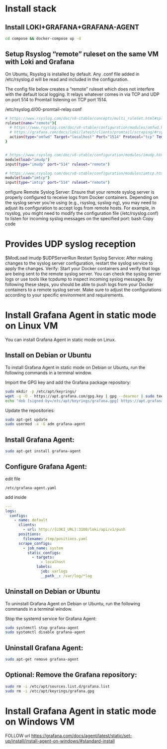 # Install stack

## Install LOKI+GRAFANA+GRAFANA-AGENT

```bash
cd compose && docker-compose up -d
```
## Setup Rsyslog “remote” ruleset on the same VM with Loki and Grafana
On Ubuntu, Rsyslog is installed by default. Any .conf file added in /etc/rsyslog.d will be read and included in the configuration.

The config file below creates a “remote” ruleset which does not interfere with the default local logging. It relays whatever comes in via TCP and UDP on port 514 to Promtail listening on TCP port 1514.

/etc/rsyslog.d/00-promtail-relay.conf
```bash
# https://www.rsyslog.com/doc/v8-stable/concepts/multi_ruleset.html#split-local-and-remote-logging
ruleset(name="remote"){
  # https://www.rsyslog.com/doc/v8-stable/configuration/modules/omfwd.html
  # https://grafana.com/docs/loki/latest/clients/promtail/scraping/#rsyslog-output-configuration
  action(type="omfwd" Target="localhost" Port="1514" Protocol="tcp" Template="RSYSLOG_SyslogProtocol23Format" TCP_Framing="octet-counted")
}


# https://www.rsyslog.com/doc/v8-stable/configuration/modules/imudp.html
module(load="imudp")
input(type="imudp" port="514" ruleset="remote")

# https://www.rsyslog.com/doc/v8-stable/configuration/modules/imtcp.html
module(load="imtcp")
input(type="imtcp" port="514" ruleset="remote")
```

onfigure Remote Syslog Server: Ensure that your remote syslog server is properly configured to receive logs from Docker containers. Depending on the syslog server you're using (e.g., rsyslog, syslog-ng), you may need to adjust its configuration to accept logs from remote hosts.
For example, in rsyslog, you might need to modify the configuration file (/etc/rsyslog.conf) to listen for incoming syslog messages on the specified port:
bash
Copy code
# Provides UDP syslog reception
$ModLoad imudp
$UDPServerRun <port>
Restart Syslog Service: After making changes to the syslog server configuration, restart the syslog service to apply the changes.
Verify: Start your Docker containers and verify that logs are being sent to the remote syslog server. You can check the syslog server logs or use tools like tcpdump to inspect incoming syslog messages.
By following these steps, you should be able to push logs from your Docker containers to a remote syslog server. Make sure to adjust the configurations according to your specific environment and requirements.



# Install Grafana Agent in static mode on Linux VM

You can install Grafana Agent in static mode on Linux.

## Install on Debian or Ubuntu

To install Grafana Agent in static mode on Debian or Ubuntu, run the following commands in a terminal window.

Import the GPG key and add the Grafana package repository:

```bash
sudo mkdir -p /etc/apt/keyrings/
wget -q -O - https://apt.grafana.com/gpg.key | gpg --dearmor | sudo tee /etc/apt/keyrings/grafana.gpg > /dev/null
echo "deb [signed-by=/etc/apt/keyrings/grafana.gpg] https://apt.grafana.com stable main" | sudo tee /etc/apt/sources.list.d/grafana.list
```

Update the repositories:

```bash
sudo apt-get update
sudo usermod -a -G adm grafana-agent
```

## Install Grafana Agent:

```bash
sudo apt-get install grafana-agent
```

## Configure Grafana Agent:

edit file

```
/etc/grafana-agent.yaml
```

add inside

```yml
---
logs:
  configs:
    - name: default
      clients:
        - url: http://{LOKI_URL}:3100/loki/api/v1/push
      positions:
        filename: /tmp/positions.yaml
      scrape_configs:
        - job_name: system
          static_configs:
            - targets:
                - localhost
              labels:
                job: varlogs
                __path__: /var/log/*log
```

## Uninstall on Debian or Ubuntu

To uninstall Grafana Agent on Debian or Ubuntu, run the following commands in a terminal window.

Stop the systemd service for Grafana Agent:

```bash
sudo systemctl stop grafana-agent
sudo systemctl disable grafana-agent
```

## Uninstall Grafana Agent:

```bash
sudo apt-get remove grafana-agent
```

## Optional: Remove the Grafana repository:

```bash
sudo rm -i /etc/apt/sources.list.d/grafana.list
sudo rm -i /etc/apt/keyrings/grafana.gpg
```

# Install Grafana Agent in static mode on Windows VM

FOLLOW url
https://grafana.com/docs/agent/latest/static/set-up/install/install-agent-on-windows/#standard-install
